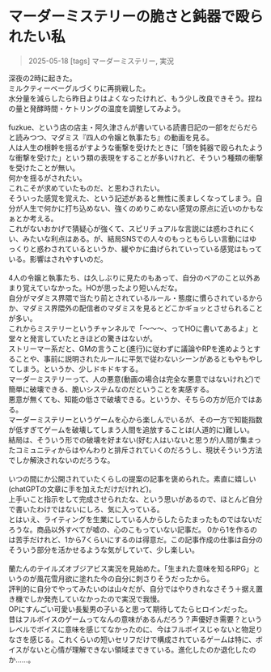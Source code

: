 # マーダーミステリーの脆さと鈍器で殴られたい私
> 2025-05-18
[tags] マーダーミステリー, 実況

深夜の2時に起きた。  
ミルクティーベーグルづくりに再挑戦した。  
水分量を減らしたら昨日よりはよくなったけれど、もう少し改良できそう。捏ねの量と発酵時間・ケトリングの温度を調整してみよう。  
<br>
fuzkue、という店の店主・阿久津さんが書いている読書日記の一部をだらだらと読みつつ、マダミス『四人の令嬢と執事たち』の動画を見る。  
人は人生の根幹を揺るがすような衝撃を受けたときに「頭を鈍器で殴られたような衝撃を受けた」という類の表現をすることが多いけれど、そういう種類の衝撃を受けたことが無い。  
何かを揺るがされたい。  
これこそが求めていたものだ、と思わされたい。  
そういった感覚を覚えた、という記述があると無性に羨ましくなってしまう。自分が人生で何かに打ち込めない、強くのめりこめない感覚の原点に近いのかもなぁとか考える。  
これがないおかげで猜疑心が強くて、スピリチュアルな言説には惑わされにくい、みたいな利点はある。が、結局SNSでの人々のもっともらしい言動にはゆっくりと惑わされているというか、緩やかに曲げられていっている感覚はもっている。影響はされやすいのだ。  
<br>
4人の令嬢と執事たち、は久しぶりに見たのもあって、自分のペアのこと以外あまり覚えていなかった。HOが思ったより短いんだな。  
自分がマダミス界隈で当たり前とされているルール・態度に慣らされているからか、マダミス界隈外の配信者のマダミスを見るとどこかギョッとさせられることが多い。  
これからミステリーというチャンネルで「～～～、ってHOに書いてあるよ」と堂々と発言していたときほどの驚きはないが。  
ストリーマー系だと、GMの言うこと(進行)に従わずに議論やRPを進めようとすることや、事前に説明されたルールに平気で従わないシーンがあるともやもやしてしまう。というか、少しドキドキする。  
マーダーミステリーって、人の悪意(動画の場合は完全な悪意ではないけれど)で簡単に破壊できる、脆いシステムなのだということを実感する。  
悪意が無くても、知能の低さで破壊できる。というか、そちらの方が厄介ではある。  
マーダーミステリーというゲームを心から楽しんでいるが、その一方で知能指数が低すぎてゲームを破壊してしまう人間を追放することは(人道的に)難しい。  
結局は、そういう形での破壊を好まない(好む人はいないと思うが)人間が集まったコミュニティからはやんわりと排斥されていくのだろうし、現状そういう方法でしか解決されないのだろうな。  
<br>
いつの間にか公開されていたくらしの提案の記事を褒められた。素直に嬉しい(chatGPTの文章に手を加えただけだけれど)。  
上手いこと指示をして完成させられたな、という思いがあるので、ほとんど自分で書いたわけではないにしろ、気に入っている。  
とはいえ、ライティングを生業にしている人からしたらたまったものではないだろうな。商品以外すべてが嘘の、心のこもっていない記事だ。 
0から1を作るのは苦手だけれど、1から7くらいにするのは得意だ。この記事作成の仕事は自分のそういう部分を活かせるような気がしていて、少し楽しい。  
<br>
蘭たんのテイルズオブジアビス実況を見始めた。「生まれた意味を知るRPG」というのが風花雪月欲に塗れた今の自分に刺さりそうだったから。  
評判的に自分でやってみたいのは山々だが、自分ではやりきれなさそう＋据え置き機でしか発売していなかったので実況で我慢。  
OPにすんごい可愛い長髪男の子いると思って期待してたらヒロインだった。  
昔はフルボイスのゲームってなんの意味があるんだろう？声優好き需要？というレベルでボイスに意味を感じてなかったのに、今はフルボイスじゃないと物足りなさを感じる。これくらいの短いセリフだけで構成されているゲームは特に、ボイスがないと心情が理解できない領域まできている。進化したのか退化したのか……。  